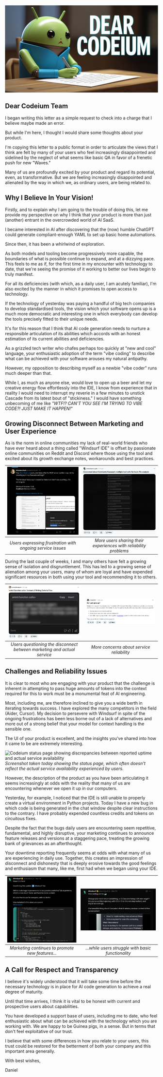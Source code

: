  ![alt text](../images/codeium/banner.png)

## Dear Codeium Team

I began writing this letter as a simple request to check into a charge that I believe maybe made an error.

But while I'm here, I thought I would share some thoughts about your product.

I'm copying this letter to a public format in order to articulate the views that I think are felt by many of your users who feel increasingly disappointed and sidelined by the neglect of what seems like basic QA in favor of a frenetic push for new "Waves."

Many of us are profoundly excited by your product and regard its potential, even, as transformative. But we are feeling increasingly disappointed and alienated by the way in which we, as ordinary users, are being related to.

## Why I Believe In Your Vision!

Firstly, and to explain why I am going to the trouble of doing this, let me provide my perspective on why I think that your product is more than just (another) entrant in the overcrowded world of AI SaaS.

I became interested in AI after discovering that the (now) humble ChatGPT could generate compliant-enough YAML to set up basic home automations.

Since then, it has been a whirlwind of exploration.

As both models and tooling become progressively more capable, the boundaries of what is possible continue to expand, and at a dizzying pace. This feels to me as if, for the first time in my encounter with technology to date, that we're seeing the promise of it working to better our lives begin to truly manifest.

For all its deficiencies (with which, as a daily user, I am acutely familiar), I'm also excited by the manner in which it promises to open access to technology.

If the technology of yesterday was paying a handful of big tech companies to develop standardised tools, the vision which your software opens up is a much more democratic and interesting one in which everybody can develop the tools precisely fitted to their unique needs.

It's for this reason that I think that AI code generation needs to nurture a responsible articulation of its abilities which accords with an honest estimation of its current abilities and deficiencies.

As a grizzled tech writer who chafes perhaps too quickly at "new and cool" language, your enthusiastic adoption of the term "vibe coding" to describe what can be achieved with your software arouses my natural antipathy.

However, my opposition to describing myself as a newbie "vibe coder" runs much deeper than that.

While I, as much as anyone else, would love to open up a beer and let my creative energy flow effortlessly into the IDE, I know from experience that in reality I would need to interrupt my reverie in a few minutes to unstick Cascade from its latest bout of "stickiness." I would have something unbecoming of me like *"WTF!? CAN'T YOU SEE I'M TRYING TO VIBE CODE?! JUST MAKE IT HAPPEN!*"

 ## Growing Disconnect Between Marketing and User Experience

As is the norm in online communities my lack of real-world friends who have ever heard about a thing called "Windsurf IDE" is offset by passionate online communities on Reddit and Discord where those using the tool and excited about its growth exchange notes, workarounds and best practices.

| ![User expressing frustration with Codeium service issues](../images/codeium/concerns/1.png) | ![Another user sharing their experience with reliability problems](../images/codeium/concerns/2.png) |
|:---:|:---:|
| *Users expressing frustration with ongoing service issues* | *More users sharing their experiences with reliability problems* |

During the last couple of weeks, I and many others have felt a growing sense of isolation and disgruntlement. This has led to a growing sense of alienation among your users, many of whom are loyal and have expended significant resources in both using your tool and recommending it to others.

| ![User questioning the disconnect between marketing and actual service](../images/codeium/concerns/3.png) | ![User expressing concern about service reliability](../images/codeium/concerns/4.png) |
|:---:|:---:|
| *Users questioning the disconnect between marketing and actual service* | *More concerns about service reliability* |

## Challenges and Reliability Issues

It is clear to most who are engaging with your product that the challenge is inherent in attempting to pass huge amounts of tokens into the context required for this to work must be a monumental feat of AI engineering.

Most, including me, are therefore inclined to give you a wide berth in iterating towards success. I have explored the many competitors in the field (Aider, Cursor). My decision to persevere with Windsurf in spite of the ongoing frustrations has been less borne out of a lack of alternatives and more out of a strong belief that your model for context handling is the sensible one.

The UI of your product is excellent, and the insights you've shared into how it came to be are extremely interesting.

![Codeium status page showing discrepancies between reported uptime and actual service availability](../images/codeium/status.png)
*Screenshot taken today showing the status page, which often doesn't reflect the actual service availability experienced by users.*

However, the description of the product as you have been articulating it seems increasingly at odds with the reality that many of us are encountering whenever we open it up in our computers.

Yesterday, for example, I noticed that the IDE is still unable to properly create a virtual environment in Python projects. Today I have a new bug in which code is being generated in the chat window despite clear instructions to the contrary. I have probably expended countless credits and tokens on circuitous fixes.

Despite the fact that the bugs daily users are encountering seem repetitive, fundamental, and highly disruptive, your marketing continues to announce feature releases and versions at a staggering pace, treating the growing bank of grievances as an afterthought.

Your downtime reporting frequently seems at odds with what many of us are experiencing in daily use. Together, this creates an impression of disconnect and dishonesty that is deeply erosive towards the good feelings and enthusiasm that many, like me, first had when we began using your IDE.

| ![Codeium marketing promoting new features while users face basic issues](../images/codeium/promotion/1.png) | ![More Codeium marketing about advanced features](../images/codeium/promotion/2.png) |
|:---:|:---:|
| *Marketing continues to promote new features...* | *...while users struggle with basic functionality* |

## A Call for Respect and Transparency

I believe it's widely understood that it will take some time before the necessary technology is in place for AI code generation to achieve a real degree of maturity.

Until that time arrives, I think it is vital to be honest with current and prospective users about capabilities.

You have developed a support base of users, including me to date, who feel enthusiastic about what can be achieved with the technology which you are working with. We are happy to be Guinea pigs, in a sense. But in terms that don't feel exploitative of our trust.

I believe that with some differences in how you relate to your users, this trust could be restored for the betterment of both your company and this important area generally.

With best wishes,

Daniel
